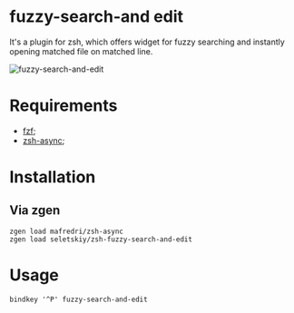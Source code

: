 # fuzzy-search-and edit

It's a plugin for zsh, which offers widget for fuzzy searching and instantly
opening matched file on matched line.

![fuzzy-search-and-edit](https://cloud.githubusercontent.com/assets/674812/16119705/79da30a2-33fe-11e6-9827-416c961a8b5f.gif)

# Requirements

* [fzf](https://github.com/junegunn/fzf);
* [zsh-async](https://github.com/junegunn/fzf);

# Installation

## Via zgen

```fzf
zgen load mafredri/zsh-async
zgen load seletskiy/zsh-fuzzy-search-and-edit
```

# Usage

```fzf
bindkey '^P' fuzzy-search-and-edit
```
